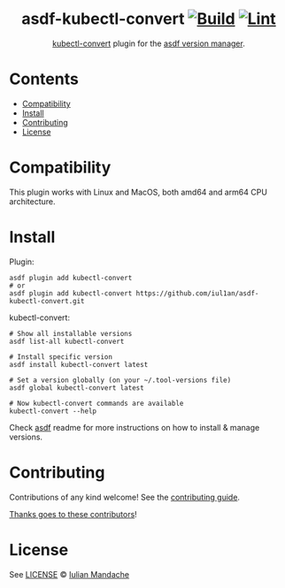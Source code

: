 <div align="center">

# asdf-kubectl-convert [![Build](https://github.com/iul1an/asdf-kubectl-convert/actions/workflows/build.yml/badge.svg)](https://github.com/iul1an/asdf-kubectl-convert/actions/workflows/build.yml) [![Lint](https://github.com/iul1an/asdf-kubectl-convert/actions/workflows/lint.yml/badge.svg)](https://github.com/iul1an/asdf-kubectl-convert/actions/workflows/lint.yml)


[kubectl-convert](https://kubernetes.io/docs/tasks/tools/install-kubectl-linux/#install-kubectl-convert-plugin) plugin for the [asdf version manager](https://asdf-vm.com).

</div>

# Contents
- [Compatibility](#compatibility)
- [Install](#install)
- [Contributing](#contributing)
- [License](#license)

# Compatibility
This plugin works with Linux and MacOS, both amd64 and arm64 CPU architecture.

# Install

Plugin:

```shell
asdf plugin add kubectl-convert
# or
asdf plugin add kubectl-convert https://github.com/iul1an/asdf-kubectl-convert.git
```

kubectl-convert:

```shell
# Show all installable versions
asdf list-all kubectl-convert

# Install specific version
asdf install kubectl-convert latest

# Set a version globally (on your ~/.tool-versions file)
asdf global kubectl-convert latest

# Now kubectl-convert commands are available
kubectl-convert --help
```

Check [asdf](https://github.com/asdf-vm/asdf) readme for more instructions on how to
install & manage versions.

# Contributing

Contributions of any kind welcome! See the [contributing guide](contributing.md).

[Thanks goes to these contributors](https://github.com/iul1an/asdf-kubectl-convert/graphs/contributors)!

# License

See [LICENSE](LICENSE) © [Iulian Mandache](https://github.com/iul1an/)
